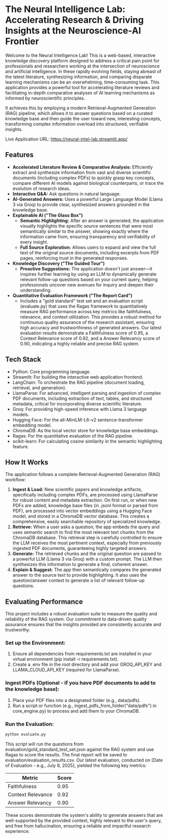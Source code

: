 # The Neural Intelligence Lab: Accelerating Research & Driving Insights at the Neuroscience-AI Frontier

Welcome to the Neural Intelligence Lab! This is a web-based, interactive knowledge discovery platform designed to address a critical pain point for professionals and researchers working at the intersection of neuroscience and artificial intelligence. In these rapidly evolving fields, staying abreast of the latest literature, synthesizing information, and comparing disparate learning mechanisms can be an overwhelming, time-consuming task. This application provides a powerful tool for accelerating literature reviews and facilitating in-depth comparative analyses of AI learning mechanisms as informed by neuroscientific principles.

It achieves this by employing a modern Retrieval-Augmented Generation (RAG) pipeline, which allows it to answer questions based on a curated knowledge base and then guide the user toward new, interesting concepts, transforming complex information overload into structured, verifiable insights.

Live Application URL: https://neural-intel-lab.streamlit.app/

## Features

- **Accelerated Literature Review & Comparative Analysis:** Efficiently extract and synthesize information from vast and diverse scientific documents (including complex PDFs) to quickly grasp key concepts, compare different AI models against biological counterparts, or trace the evolution of research ideas.
- **Interactive Q&A:** Ask questions in natural language.
- **AI-Generated Answers:** Uses a powerful Large Language Model (Llama 3 via Groq) to provide clear, synthesized answers grounded in the knowledge base.
- **Explainable AI ("The Glass Box")**
  - **Semantic Highlighting:** After an answer is generated, the application visually highlights the specific source sentences that were most semantically similar to the answer, showing exactly where the information came from, ensuring transparency and verifiability of every insight.
  - **Full Source Exploration:** Allows users to expand and view the full text of the original source documents, including excerpts from PDF pages, reinforcing trust in the generated responses.
- **Knowledge Discovery ("The Guided Tour")**
  - **Proactive Suggestions:** The application doesn't just answer—it inspires further learning by using an LLM to dynamically generate relevant follow-up questions based on your current query, helping professionals uncover new avenues for inquiry and deepen their understanding.
- **Quantitative Evaluation Framework ("The Report Card")**
  - Includes a "gold standard" test set and an evaluation script (evaluate.py) that uses the Ragas framework to quantitatively measure RAG performance across key metrics like faithfulness, relevance, and context utilization. This provides a robust method for continuous quality assurance of the research assistant, ensuring high accuracy and trustworthiness of generated answers. Our latest evaluation results demonstrate a Faithfulness score of 0.95, a Context Relevance score of 0.92, and a Answer Relevancy score of 0.90, indicating a highly reliable and precise RAG system.

## Tech Stack

- Python: Core programming language.
- Streamlit: For building the interactive web application frontend.
- LangChain: To orchestrate the RAG pipeline (document loading, retrieval, and generation).
- LlamaParse: For advanced, intelligent parsing and ingestion of complex PDF documents, including extraction of text, tables, and structured metadata, critical for incorporating diverse scientific literature.
- Groq: For providing high-speed inference with Llama 3 language models.
- Hugging Face: For the all-MiniLM-L6-v2 sentence-transformer embedding model.
- ChromaDB: As the local vector store for knowledge base embeddings.
- Ragas: For the quantitative evaluation of the RAG pipeline.
- scikit-learn: For calculating cosine similarity in the semantic highlighting feature.

## How It Works

The application follows a complete Retrieval-Augmented Generation (RAG) workflow:

1. **Ingest & Load:** New scientific papers and knowledge artifacts, specifically including complex PDFs, are processed using LlamaParse for robust content and metadata extraction. On first run, or when new PDFs are added, knowledge base files (in .jsonl format or parsed from PDF), are processed into vector embeddings using a Hugging Face model, and stored in a ChromaDB vector database. This creates a comprehensive, easily searchable repository of specialized knowledge.
2. **Retrieve:** When a user asks a question, the app embeds the query and uses semantic search to find the most relevant text chunks from the ChromaDB database. This retrieval step is carefully controlled to ensure the LLM receives the most pertinent context, especially from previously ingested PDF documents, guaranteeing highly targeted answers.
3. **Generate:** The retrieved chunks and the original question are passed to a powerful LLM (Llama 3 via Groq) with a custom prompt. The LLM then synthesizes this information to generate a final, coherent answer.
4. **Explain & Suggest:** The app then semantically compares the generated answer to the source text to provide highlighting. It also uses the question/answer context to generate a list of relevant follow-up questions.

## Evaluating Performance

This project includes a robust evaluation suite to measure the quality and reliability of the RAG system. Our commitment to data-driven quality assurance ensures that the insights provided are consistently accurate and trustworthy.

### Set up the Environment:

1. Ensure all dependencies from requirements.txt are installed in your virtual environment (pip install -r requirements.txt).
2. Create a .env file in the root directory and add your GROQ_API_KEY and LLAMA_CLOUD_API_KEY (required for LlamaParse).

### Ingest PDFs (Optional - if you have PDF documents to add to the knowledge base):

1. Place your PDF files into a designated folder (e.g., data/pdfs).
2. Run a script or function (e.g., ingest_pdfs_from_folder("data/pdfs") in core_engine.py) to process and add them to your ChromaDB.

### Run the Evaluation:

```bash
python evaluate.py
```

This script will run the questions from evaluation/gold_standard_test_set.json against the RAG system and use Ragas to score the results. The final report will be saved to evaluation/evaluation_results.csv. Our latest evaluation, conducted on [Date of Evaluation - e.g., July 8, 2025], yielded the following key metrics:

| Metric            | Score |
|-------------------|-------|
| Faithfulness      | 0.95  |
| Context Relevance | 0.92  |
| Answer Relevancy  | 0.90  |

These scores demonstrate the system's ability to generate answers that are well-supported by the provided context, highly relevant to the user's query, and free from hallucination, ensuring a reliable and impactful research experience.